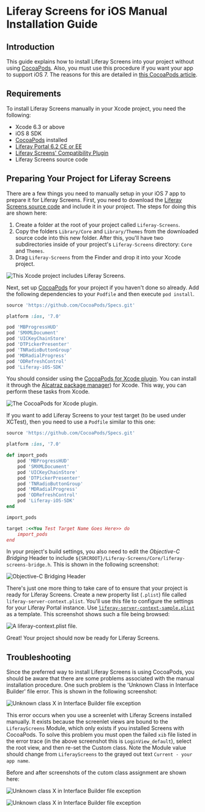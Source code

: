 # Liferay Screens for iOS Manual Installation Guide

## Introduction

This guide explains how to install Liferay Screens into your project without using [CocoaPods](http://cocoapods.org). Also, you must use this procedure if you want your app to support iOS 7. The reasons for this are detailed in [this CocoaPods article](http://blog.cocoapods.org/Pod-Authors-Guide-to-CocoaPods-Frameworks/).

## Requirements

To install Liferay Screens manually in your Xcode project, you need the following: 

- Xcode 6.3 or above
- iOS 8 SDK
- [CocoaPods](http://cocoapods.org) installed
- [Liferay Portal 6.2 CE or EE](http://www.liferay.com/downloads/liferay-portal/available-releases)
- [Liferay Screens' Compatibility Plugin](http://www.liferay.com/es/marketplace/-/mp/application/54365664)
- Liferay Screens source code

## Preparing Your Project for Liferay Screens

There are a few things you need to manually setup in your iOS 7 app to prepare it for Liferay Screens. First, you need to download the [Liferay Screens source code](https://github.com/liferay/liferay-screens/releases) and include it in your project. The steps for doing this are shown here:

1. Create a folder at the root of your project called `Liferay-Screens`.
2. Copy the folders `Library/Core` and `Library/Themes` from the downloaded 
   source code into this new folder. After this, you'll have two subdirectories inside of your project's `Liferay-Screens` directory: `Core` and `Themes`.
3. Drag `Liferay-Screens` from the Finder and drop it into your Xcode project.

![This Xcode project includes Liferay Screens.](Images/project-setup.png)

Next, set up [CocoaPods](http://cocoapods.org) for your project if you haven't done so already. Add the following dependencies to your `Podfile` and then execute `pod install`. 

```ruby
source 'https://github.com/CocoaPods/Specs.git'

platform :ios, '7.0'

pod 'MBProgressHUD'
pod 'SMXMLDocument'
pod 'UICKeyChainStore'
pod 'DTPickerPresenter'
pod 'TNRadioButtonGroup'
pod 'MDRadialProgress'
pod 'ODRefreshControl'
pod 'Liferay-iOS-SDK'
```

You should consider using the [CocoaPods for Xcode plugin](https://github.com/kattrali/cocoapods-xcode-plugin). You can install it through the [Alcatraz package manager](http://alcatraz.io/)) for Xcode. This way, you can perform these tasks from Xcode. 

![The CocoaPods for Xcode plugin.](Images/xcode-cocoapods.png)

If you want to add Liferay Screens to your test target (to be used under XCTest), then you need to use a `Podfile` similar to this one:

```ruby
source 'https://github.com/CocoaPods/Specs.git'

platform :ios, '7.0'

def import_pods
	pod 'MBProgressHUD'
	pod 'SMXMLDocument'
	pod 'UICKeyChainStore'
	pod 'DTPickerPresenter'
	pod 'TNRadioButtonGroup'
	pod 'MDRadialProgress'
	pod 'ODRefreshControl'
	pod 'Liferay-iOS-SDK'
end

import_pods

target :<<You Test Target Name Goes Here>> do
	import_pods
end
```

In your project's build settings, you also need to edit the *Objective-C Bridging* Header to include `${SRCROOT}/Liferay-Screens/Core/liferay-screens-bridge.h`. This is shown in the following screenshot:

![Objective-C Bridging Header](Images/project-header.png)

There's just one more thing to take care of to ensure that your project is ready for Liferay Screens. Create a new property list (`.plist`) file called `liferay-server-context.plist`. You'll use this file to configure the settings for your Liferay Portal instance. Use [`liferay-server-context-sample.plist`](https://github.com/liferay/liferay-screens/tree/master/ios/Framework/Core/Resources/liferay-server-context-sample.plist) as a template. This screenshot shows such a file being browsed:

![A `liferay-context.plist` file.](Images/liferay-context.png)

Great! Your project should now be ready for Liferay Screens.

## Troubleshooting

Since the preferred way to install Liferay Screens is using CocoaPods, you should be aware that there are some problems associated with the manual installation procedure. One such problem is the 'Unknown Class in Interface Builder' file error. This is shown in the following screenshot:

![Unknown class X in Interface Builder file exception](Images/xcode-unknown-class.png)

This error occurs when you use a screenlet with Liferay Screens installed manually. It exists because the screenlet views are bound to the `LiferayScreens` Module, which only exists if you installed Screens with CocoaPods. To solve this problem you must open the failed `xib` file listed in the error trace (in the above screenshot this is `LoginView_default`), select the root view, and then re-set the Custom class. Note the Module value should change from `LiferayScreens` to the grayed out text `Current - your app name`.

Before and after screenshots of the cutom class assignment are shown here:

![Unknown class X in Interface Builder file exception](Images/xcode-custom-class-before.png)

![Unknown class X in Interface Builder file exception](Images/xcode-custom-class-after.png)
